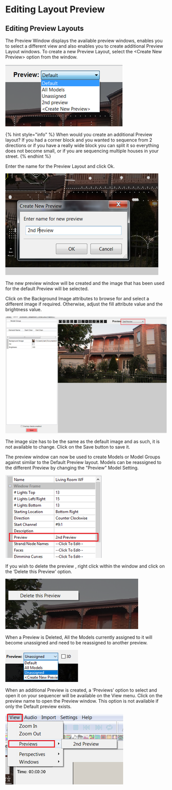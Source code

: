 # Editing Layout Preview

## Editing **Preview Layouts**

The Preview Window displays the available preview windows, enables you to select a different view and also enables you to create additional Preview Layout windows. To create a new Preview Layout, select the \<Create New Preview> option from the window.

![Preview1.png](../../.gitbook/assets/Preview1.png)

{% hint style="info" %}
When would you create an additional Preview layout? If you had a corner block and you wanted to sequence from 2 directions or if you have a really wide block you can split it so everything does not become small, or if you are sequencing multiple houses in your street.
{% endhint %}

Enter the name for the Preview Layout and click Ok.

![Preview2.png](../../.gitbook/assets/Preview2.png)

The new preview window will be created and the image that has been used for the default Preview will be selected.

Click on the Background Image attributes to browse for and select a different image if required. Otherwise, adjust the fill attribute value and the brightness value.

![Preview3.png](../../.gitbook/assets/Preview3.png)

The image size has to be the same as the default image and as such, it is not available to change. Click on the Save button to save it.

The preview window can now be used to create Models or Model Groups against similar to the Default Preview layout. Models can be reassigned to the different Preview by changing the "Preview" Model Setting.

![](<../../.gitbook/assets/image (76).png>)

If you wish to delete the preview , right click within the window and click on the ‘Delete this Preview’ option.

![Preview4.png](../../.gitbook/assets/Preview4.png)

When a Preview is Deleted, All the Models currently assigned to it will become unassigned and need to be reassigned to another preview.

![](<../../.gitbook/assets/image (243).png>)

When an additional Preview is created, a ‘Previews’ option to select and open it on your sequencer will be available on the View menu. Click on the preview name to open the Preview window. This option is not available if only the Default preview exists.

![Preview5.png](../../.gitbook/assets/Preview5.png)
